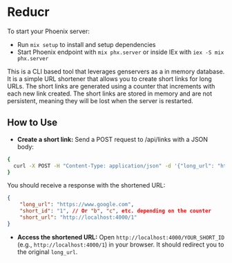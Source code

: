 # Reducr

To start your Phoenix server:

  * Run `mix setup` to install and setup dependencies
  * Start Phoenix endpoint with `mix phx.server` or inside IEx with `iex -S mix phx.server`

This is a CLI based tool that leverages genservers as a in memory database. It is a simple URL shortener that allows you to create short links for long URLs. The short links are generated using a counter that increments with each new link created. The short links are stored in memory and are not persistent, meaning they will be lost when the server is restarted.

## How to Use

  * **Create a short link:**
  Send a POST request to /api/links with a JSON body:
  ```sh
  {
    curl -X POST -H "Content-Type: application/json" -d '{"long_url": "https://www.google.com"}' http://localhost:4000/api/links  
  }
  ```
  
  You should receive a response with the shortened URL:
  ```json
  {
      "long_url": "https://www.google.com",
      "short_id": "1", // Or "b", "c", etc. depending on the counter
      "short_url": "http://localhost:4000/1"
  }
  ```

  * **Access the shortened URL:**
  Open ```http://localhost:4000/YOUR_SHORT_ID``` (e.g., ```http://localhost:4000/1```) in your browser. It should redirect you to the original ```long_url```.
